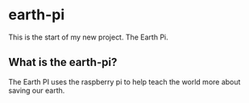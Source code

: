 # earth-pi
This is the start of my new project. The Earth Pi. 

## What is the earth-pi?
The Earth PI uses the raspberry pi to help teach the world more about saving our earth.
